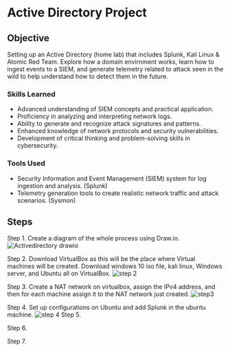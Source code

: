 # Active Directory Project

## Objective
Setting up an Active Directory (home lab) that includes Splunk, Kali Linux & Atomic Red Team. Explore how a domain envirnment works, learn how to ingest events to a SIEM, and generate telemetry related to attack seen in the wild to help understand how to detect them in the future.

### Skills Learned

- Advanced understanding of SIEM concepts and practical application.
- Proficiency in analyzing and interpreting network logs.
- Ability to generate and recognize attack signatures and patterns.
- Enhanced knowledge of network protocols and security vulnerabilities.
- Development of critical thinking and problem-solving skills in cybersecurity.

### Tools Used

- Security Information and Event Management (SIEM) system for log ingestion and analysis. (Splunk)
- Telemetry generation tools to create realistic network traffic and attack scenarios. (Sysmon)

## Steps
Step 1. Create a diagram of the whole process using Draw.io.
![Activedirectory drawio](https://github.com/user-attachments/assets/43aa888f-d19e-45e4-809b-e6128d7bf504)

Step 2. Download VirtualBox as this will be the place where Virtual machines will be created. Download windows 10 iso file, kali linux, Windows server, and Ubuntu all on VirtualBox.
![step 2](https://github.com/user-attachments/assets/847aa85f-1ea5-4da1-864a-54594b9750c0)

Step 3. Create a NAT network on virtualbox, assign the IPv4 address, and then for each machine assign it to the NAT network just created.
![step3](https://github.com/user-attachments/assets/d2f2baac-24cf-40b8-8852-df7001b19cbb)


Step 4. Set up configurations on Ubuntu and add Splunk in the ubuntu machine.
![step 4](https://github.com/user-attachments/assets/9626319b-ee8c-4e71-8f6a-dd84bb6fdbf6)
Step 5.

Step 6.

Step 7.
